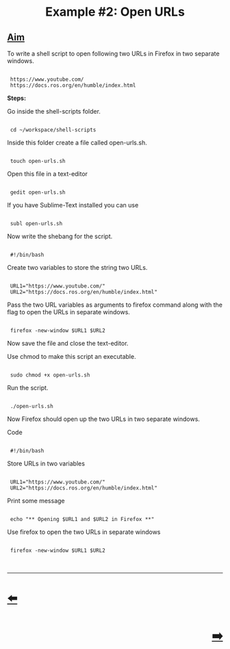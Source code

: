 <h1 align="center">
Example #2: Open URLs
</h1>
<h2 id="aim"><a class="header" href="#aim">Aim</a></h2>
<p>To write a shell script to open following two URLs in Firefox in two separate windows.</p>
<pre><code>
 https://www.youtube.com/
 https://docs.ros.org/en/humble/index.html
</code></pre>
<p><strong>Steps:</strong></p>
<p>Go inside the shell-scripts folder.</p>
<pre><code>
 cd ~/workspace/shell-scripts
</code></pre>
<p>Inside this folder create a file called open-urls.sh.</p>
<pre><code>
 touch open-urls.sh
</code></pre>
<p>Open this file in a text-editor</p>
<pre><code>
 gedit open-urls.sh
</code></pre>
<p>If you have Sublime-Text installed you can use</p>
<pre><code>
 subl open-urls.sh
</code></pre>
<p>Now write the shebang for the script.</p>
<pre><code>
 #!/bin/bash
</code></pre>
<p>Create two variables to store the string two URLs.</p>
<pre><code>
 URL1=&quot;https://www.youtube.com/&quot;
 URL2=&quot;https://docs.ros.org/en/humble/index.html&quot;
</code></pre>
<p>Pass the two URL variables as arguments to firefox command along with the flag to open the URLs in separate windows.</p>
<pre><code>
 firefox -new-window $URL1 $URL2
</code></pre>
<p>Now save the file and close the text-editor.<br></p>
<p>Use chmod to make this script an executable.</p>
<pre><code>
 sudo chmod +x open-urls.sh
</code></pre>
<p>Run the script.</p>
<pre><code>
 ./open-urls.sh
</code></pre>
<p>Now Firefox should open up the two URLs in two separate windows.</p>
<p>Code</p>
<pre><code>
 #!/bin/bash
</code></pre>
<p>Store URLs in two variables</p>
<pre><code>
 URL1=&quot;https://www.youtube.com/&quot;
 URL2=&quot;https://docs.ros.org/en/humble/index.html&quot;
</code></pre>
<p>Print some message</p>
<pre><code>
 echo &quot;** Opening $URL1 and $URL2 in Firefox **&quot;
</code></pre>
<p>Use firefox to open the two URLs in separate windows</p>
<pre><code>
 firefox -new-window $URL1 $URL2
</code></pre>
</br>
<hr />

<h1 align="left">
<a href="Example_1.md">⬅️</a>
</h1>
<h1 align="right">
<a href="../../Workspace.md">➡️</a>
</h1>
